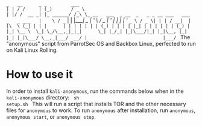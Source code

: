 `_   __      _ _         ___                                                     
| | / /     | (_)       / _ \                                                    
| |/ /  __ _| |_ ______/ /_\ \_ __   ___  _ __  _   _ _ __ ___   ___  _   _ ___  
|    \ / _` | | |______|  _  | '_ \ / _ \| '_ \| | | | '_ ` _ \ / _ \| | | / __| 
| |\  \ (_| | | |      | | | | | | | (_) | | | | |_| | | | | | | (_) | |_| \__ \ 
\_| \_/\__,_|_|_|      \_| |_/_| |_|\___/|_| |_|\__, |_| |_| |_|\___/ \__,_|___/ 
                                                 __/ |                           
                                                |___/ 
`
The "anonymous" script from ParrotSec OS and Backbox Linux, perfected to run on Kali Linux Rolling.

# How to use it
In order to install <code>kali-anonymous</code>, run the commands below when in the <code>kali-anonymous</code> directory:
<code>
sh setup.sh
</code>
This will run a script that installs TOR and the other necessary files for <code>anonymous</code> to work.
To run <code>anonymous</code> after installation, run <code>anonymous</code>, <code>anonymous start</code>, or <code>anonymous stop</code>.
